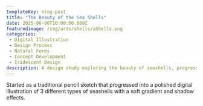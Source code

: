 ```yaml
---
templateKey: blog-post
title: "The Beauty of the Sea Shells"
date: 2025-06-06T10:00:00.000Z
featuredimage: /img/arts/shells/aShells.png
categories:
 - Digital Illustration
 - Design Process
 - Natural Forms
 - Concept Development
 - Iridescent Design
description: A design study exploring the beauty of seashells, progressing from traditional pencil sketches to polished digital illustrations with iridescent effects.
---
```


Started as a traditional pencil sketch that progressed into a polished digital illustration of 3 different types of seashells with a soft gradient and shadow effects.

